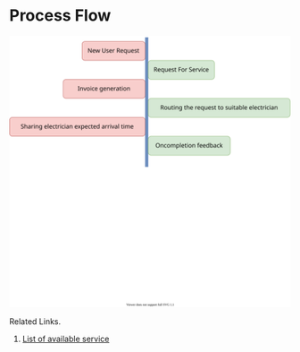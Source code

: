 # Process Flow

<div align="center">
    <img src ="./process_flow.svg" >
</div>

Related Links.

1. [List of available service](./list_of_Service.md)
